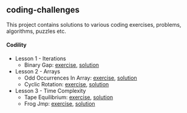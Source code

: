 coding-challenges
-------------------
This project contains solutions to various coding exercises, problems, algorithms, puzzles etc.

#### Codility
* Lesson 1 - Iterations
  * Binary Gap: [exercise](/src/main/java/com/kiroule/javacodingskills/codility/lesson1/BINARY_GAP_README.md), [solution](/src/main/java/com/kiroule/javacodingskills/codility/lesson1/BinaryGap.java)
* Lesson 2 - Arrays
  * Odd Occurrences In Array: [exercise](/src/main/java/com/kiroule/javacodingskills/codility/lesson2/ODD_OCCURRENCES_IN_ARRAY_README.md), [solution](/src/main/java/com/kiroule/javacodingskills/codility/lesson2/OddOccurrencesInArray.java)
  * Cyclic Rotation: [exercise](/src/main/java/com/kiroule/javacodingskills/codility/lesson2/CYCLIC_ROTATION_README.md), [solution](/src/main/java/com/kiroule/javacodingskills/codility/lesson2/CyclicRotation.java)   
* Lesson 3 - Time Complexity
  * Tape Equilibrium: [exercise](/src/main/java/com/kiroule/javacodingskills/codility/lesson3/TAPE_EQUILIBRIUM_README.md), [solution](/src/main/java/com/kiroule/javacodingskills/codility/lesson3/TapeEquilibrium.java)
  * Frog Jmp: [exercise](/src/main/java/com/kiroule/javacodingskills/codility/lesson3/FROG_JMP_README.md), [solution](/src/main/java/com/kiroule/javacodingskills/codility/lesson3/FrogJmp.java)
    

